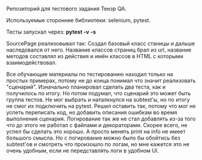 Репозиторий для тестового задания Тензр QA.

Используемые сторонние библиотеки: selenium, pytest.

Тесты запускал через: <b>pytest -v -s</b>

SourcePage реализовывал так: Создал базовый класс станицы и дальше наследовался от него. Название классов страниц брал из url, название методов составлял из действия и имён классов в HTML с которыми взаимодействовал.

Все обучающие материалы по тестированию находил только на простых примерах, потому не до конца понимал что значит реализовать "сценарий". Изначально планировал сделать два теста, как и получилось по итогу. Но потом подумал, что сценарий это может быть группа тестов. Не мог выбрать и наталкнулся на subtest'ы, но по итогу не смог их подключить на pytest. Решил оставить так, потому что мог не успеть переписать код, но добавить описания ошибкам во время выполнения сценария.
Логирование так же не стал добавлять из-за того что до этого не работал с файлами и декораторами. Скорее всего, не успел бы сделать это хорошо. А просто менять print на info не имеет большого смысла. Но с логирование можно было бы обойтись без subtest'ов и смотреть что произошло по логам, но мне кажется это не очень удобным, если не передставлять логи в удобном UI.

